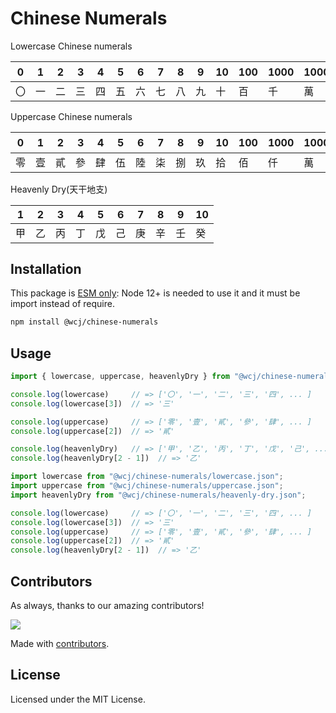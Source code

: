 Chinese Numerals
===

Lowercase Chinese numerals

| 0 | 1 | 2 | 3 | 4 | 5 | 6 | 7 | 8 | 9 | 10 | 100 | 1000 | 10000 | 10<sup>8</sup> | 10<sup>12</sup> | 10<sup>16</sup> | 10<sup>20</sup> | 10<sup>24</sup> | 10<sup>28</sup> | 10<sup>32</sup> | 10<sup>36</sup> | 10<sup>40</sup> | 10<sup>44</sup> | 10<sup>48</sup> |
| - | - | - | - | - | - | - | - | - | - | -- | --- | ---- | ----- | --- | ---- | ---- | ---- | ---- | ---- | ---- | ---- | ---- | ---- | ---- |
| 〇 | 一 | 二 | 三 | 四 | 五 | 六 | 七 | 八 | 九 | 十  | 百   | 千    | 萬     | 億   | 兆    | 京    | 垓    | 秭    | 穰    | 溝    | 澗    | 正    | 載    | 極    |


Uppercase Chinese numerals

| 0 | 1 | 2 | 3 | 4 | 5 | 6 | 7 | 8 | 9 | 10 | 100 | 1000 | 10000 | 10<sup>8</sup> | 10<sup>12</sup> | 10<sup>16</sup> | 10<sup>20</sup> | 10<sup>24</sup> | 10<sup>28</sup> | 10<sup>32</sup> | 10<sup>36</sup> | 10<sup>40</sup> | 10<sup>44</sup> | 10<sup>48</sup> |
| - | - | - | - | - | - | - | - | - | - | -- | --- | ---- | ----- | --- | ---- | ---- | ---- | ---- | ---- | ---- | ---- | ---- | ---- | ---- |
| 零 | 壹 | 貳 | 參 | 肆 | 伍 | 陸 | 柒 | 捌 | 玖 | 拾 | 佰 | 仟 | 萬 | 億 | 兆 | 京 | 垓 | 秭 | 穰 | 溝 | 澗 | 正 | 載 | 極 |

Heavenly Dry(天干地支)

| 1 | 2 | 3 | 4 | 5 | 6 | 7 | 8 | 9 | 10 |
| - | - | - | - | - | - | - | - | - | - |
|甲 | 乙 | 丙 | 丁 | 戊 | 己 | 庚 | 辛 | 壬 | 癸 |


## Installation

This package is [ESM only](https://gist.github.com/sindresorhus/a39789f98801d908bbc7ff3ecc99d99c): Node 12+ is needed to use it and it must be import instead of require.

```bash
npm install @wcj/chinese-numerals
```

## Usage

```js
import { lowercase, uppercase, heavenlyDry } from "@wcj/chinese-numerals";

console.log(lowercase)     // => ['〇', '一', '二', '三', '四', ... ]
console.log(lowercase[3])  // => '三'

console.log(uppercase)     // => ['零', '壹', '貳', '參', '肆', ... ]
console.log(uppercase[2])  // => '貳'

console.log(heavenlyDry)   // => ['甲', '乙', '丙', '丁', '戊', '己', ... ]
console.log(heavenlyDry[2 - 1])  // => '乙'
```

```js
import lowercase from "@wcj/chinese-numerals/lowercase.json";
import uppercase from "@wcj/chinese-numerals/uppercase.json";
import heavenlyDry from "@wcj/chinese-numerals/heavenly-dry.json";

console.log(lowercase)     // => ['〇', '一', '二', '三', '四', ... ]
console.log(lowercase[3])  // => '三'
console.log(uppercase)     // => ['零', '壹', '貳', '參', '肆', ... ]
console.log(uppercase[2])  // => '貳'
console.log(heavenlyDry[2 - 1])  // => '乙'
```

## Contributors

As always, thanks to our amazing contributors!

<a href="https://github.com/jaywcjlove/chinese-numerals/graphs/contributors">
  <img src="https://jaywcjlove.github.io/chinese-numerals/CONTRIBUTORS.svg" />
</a>

Made with [contributors](https://github.com/jaywcjlove/github-action-contributors).

## License

Licensed under the MIT License.
